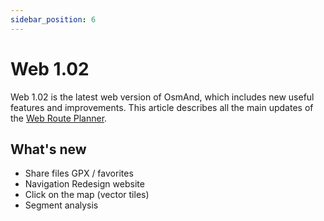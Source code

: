 ```yaml
---
sidebar_position: 6
---
```


# Web 1.02

Web 1.02 is the latest web version of OsmAnd, which includes new useful features and improvements. This article describes all the main updates of the [Web Route Planner](../user/web/index.md).


## What's new

- Share files GPX / favorites 
- Navigation Redesign website 
- Click on the map (vector tiles) 
- Segment analysis 



